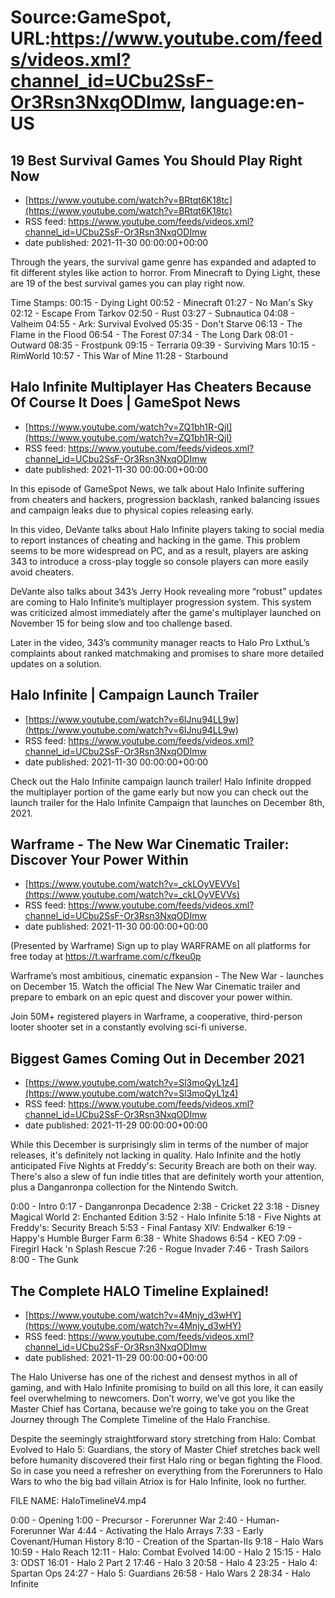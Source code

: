 # Source:GameSpot, URL:https://www.youtube.com/feeds/videos.xml?channel_id=UCbu2SsF-Or3Rsn3NxqODImw, language:en-US

## 19 Best Survival Games  You Should Play Right Now
 - [https://www.youtube.com/watch?v=BRtqt6K18tc](https://www.youtube.com/watch?v=BRtqt6K18tc)
 - RSS feed: https://www.youtube.com/feeds/videos.xml?channel_id=UCbu2SsF-Or3Rsn3NxqODImw
 - date published: 2021-11-30 00:00:00+00:00

Through the years, the survival game genre has expanded and adapted to fit different styles like action to horror. From Minecraft to Dying Light, these are 19 of the best survival games you can play right now.

Time Stamps:
00:15 - Dying Light
00:52 - Minecraft
01:27 - No Man's Sky
02:12 - Escape From Tarkov
02:50 - Rust
03:27 - Subnautica
04:08 - Valheim
04:55 - Ark: Survival Evolved
05:35 - Don't Starve
06:13 - The Flame in the Flood
06:54 - The Forest
07:34 - The Long Dark
08:01 - Outward
08:35 - Frostpunk
09:15 - Terraria
09:39 - Surviving Mars
10:15 - RimWorld
10:57 - This War of Mine
11:28 - Starbound

## Halo Infinite Multiplayer Has Cheaters Because Of Course It Does | GameSpot News
 - [https://www.youtube.com/watch?v=ZQ1bh1R-QjI](https://www.youtube.com/watch?v=ZQ1bh1R-QjI)
 - RSS feed: https://www.youtube.com/feeds/videos.xml?channel_id=UCbu2SsF-Or3Rsn3NxqODImw
 - date published: 2021-11-30 00:00:00+00:00

In this episode of GameSpot News, we talk about Halo Infinite suffering from cheaters and hackers, progression backlash, ranked balancing issues and campaign leaks due to physical copies releasing early. 

In this video, DeVante talks about Halo Infinite players taking to social media to report instances of cheating and hacking in the game. This problem seems to be more widespread on PC, and as a result, players are asking 343 to introduce a cross-play toggle so console players can more easily avoid cheaters.

DeVante also talks about 343’s Jerry Hook revealing more “robust" updates are coming to Halo Infinite’s multiplayer progression system. This system was criticized almost immediately after the game's multiplayer launched on November 15 for being slow and too challenge based. 

Later in the video, 343’s community manager reacts to Halo Pro LxthuL’s complaints about ranked matchmaking and promises to share more detailed updates on a solution.

## Halo Infinite | Campaign Launch Trailer
 - [https://www.youtube.com/watch?v=6IJnu94LL9w](https://www.youtube.com/watch?v=6IJnu94LL9w)
 - RSS feed: https://www.youtube.com/feeds/videos.xml?channel_id=UCbu2SsF-Or3Rsn3NxqODImw
 - date published: 2021-11-30 00:00:00+00:00

Check out the Halo Infinite campaign launch trailer! Halo Infinite dropped the multiplayer portion of the game early but now you can check out the launch trailer for the Halo Infinite Campaign that launches on December 8th, 2021.

## Warframe - The New War Cinematic Trailer: Discover Your Power Within
 - [https://www.youtube.com/watch?v=_ckLOyVEVVs](https://www.youtube.com/watch?v=_ckLOyVEVVs)
 - RSS feed: https://www.youtube.com/feeds/videos.xml?channel_id=UCbu2SsF-Or3Rsn3NxqODImw
 - date published: 2021-11-30 00:00:00+00:00

(Presented by Warframe) Sign up to play WARFRAME on all platforms for free today at https://t.warframe.com/c/fkeu0p

Warframe’s most ambitious, cinematic expansion - The New War - launches on December 15. Watch the official The New War Cinematic trailer and prepare to embark on an epic quest and discover your power within. 

Join 50M+ registered players in Warframe, a cooperative, third-person looter shooter set in a constantly evolving sci-fi universe.

## Biggest Games Coming Out in December 2021
 - [https://www.youtube.com/watch?v=Sl3moQyL1z4](https://www.youtube.com/watch?v=Sl3moQyL1z4)
 - RSS feed: https://www.youtube.com/feeds/videos.xml?channel_id=UCbu2SsF-Or3Rsn3NxqODImw
 - date published: 2021-11-29 00:00:00+00:00

While this December is surprisingly slim in terms of the number of major releases, it's definitely not lacking in quality. Halo Infinite and the hotly anticipated Five Nights at Freddy's: Security Breach are both on their way. There's also a slew of fun indie titles that are definitely worth your attention, plus a Danganronpa collection for the Nintendo Switch.

0:00 - Intro
0:17 - Danganronpa Decadence
2:38 - Cricket 22
3:18 - Disney Magical World 2: Enchanted Edition
3:52 - Halo Infinite
5:18 - Five Nights at Freddy's: Security Breach
5:53 - Final Fantasy XIV: Endwalker
6:19 - Happy's Humble Burger Farm
6:38 - White Shadows
6:54 - KEO
7:09 - Firegirl Hack 'n Splash Rescue
7:26 - Rogue Invader
7:46 - Trash Sailors
8:00 - The Gunk

## The Complete HALO Timeline Explained!
 - [https://www.youtube.com/watch?v=4Mnjy_d3wHY](https://www.youtube.com/watch?v=4Mnjy_d3wHY)
 - RSS feed: https://www.youtube.com/feeds/videos.xml?channel_id=UCbu2SsF-Or3Rsn3NxqODImw
 - date published: 2021-11-29 00:00:00+00:00

The Halo Universe has one of the richest and densest mythos in all of gaming, and with Halo Infinite promising to build on all this lore, it can easily feel overwhelming to newcomers. Don’t worry, we’ve got you like the Master Chief has Cortana, because we’re going to take you on the Great Journey through The Complete Timeline of the Halo Franchise.

Despite the seemingly straightforward story stretching from Halo: Combat Evolved to Halo 5: Guardians, the story of Master Chief stretches back well before humanity discovered their first Halo ring or began fighting the Flood. So in case you need a refresher on everything from the Forerunners to Halo Wars to who the big bad villain Atriox is for Halo Infinite, look no further.

FILE NAME: HaloTimelineV4.mp4

0:00 - Opening
1:00 - Precursor - Forerunner War
2:40 - Human- Forerunner War
4:44 - Activating the Halo Arrays
7:33 - Early Covenant/Human History
8:10 - Creation of the Spartan-IIs
9:18 - Halo Wars
10:59 - Halo Reach
12:11 - Halo: Combat Evolved
14:00 - Halo 2
15:15 - Halo 3: ODST
16:01 - Halo 2 Part 2
17:46 - Halo 3
20:58 - Halo 4
23:25 - Halo 4: Spartan Ops
24:27 - Halo 5: Guardians
26:58 - Halo Wars 2
28:34 - Halo Infinite

